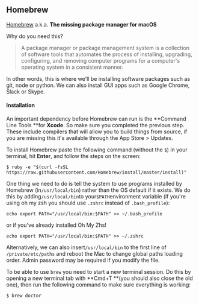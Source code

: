 ## Homebrew

[Homebrew](https://brew.sh/) a.k.a. **The missing package manager for macOS**

Why do you need this?

> A package manager or package management system is a collection of software tools that automates the process of installing, upgrading, configuring, and removing computer programs for a computer's operating system in a consistent manner.

In other words, this is where we'll be installing software packages such as git, node or python. We can also install GUI apps such as Google Chrome, Slack or Skype.

#### Installation

An important dependency before Homebrew can run is the **Command Line Tools **for **Xcode**. So make sure you completed the previous step. These include compilers that will allow you to build things from source, if you are missing this it's available through the App Store &gt; Updates.

To install Homebrew paste the following command \(without the `$`\) in your terminal, hit **Enter**, and follow the steps on the screen:

```
$ ruby -e "$(curl -fsSL https://raw.githubusercontent.com/Homebrew/install/master/install)"
```

One thing we need to do is tell the system to use programs installed by Homebrew \(in`/usr/local/bin`\) rather than the OS default if it exists. We do this by adding`/usr/local/bin`to your`$PATH`environment variable \(if you're using oh my zsh you should use `.zshrc` instead of `.bash_profile`\):

```
echo export PATH="/usr/local/bin:$PATH" >> ~/.bash_profile
```

or if you've already installed Oh My Zhs!

```
echo export PATH="/usr/local/bin:$PATH" >> ~/.zshrc
```

Alternatively, we can also insert`/usr/local/bin` to the first line of `/private/etc/paths` and reboot the Mac to change global paths loading order. Admin password may be required if you modify the file.

To be able to use `brew` you need to start a new terminal session. Do this by opening a new terminal tab with **Cmd+T **\(you should also close the old one\), then run the following command to make sure everything is working:

```
$ brew doctor
```




